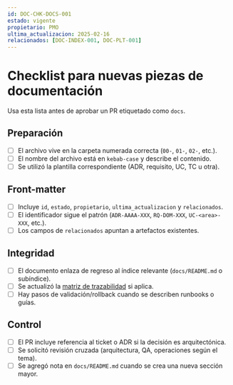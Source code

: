 ```yaml
---
id: DOC-CHK-DOCS-001
estado: vigente
propietario: PMO
ultima_actualizacion: 2025-02-16
relacionados: [DOC-INDEX-001, DOC-PLT-001]
---
```

# Checklist para nuevas piezas de documentación

Usa esta lista antes de aprobar un PR etiquetado como `docs`.

## Preparación
- [ ] El archivo vive en la carpeta numerada correcta (`00-`, `01-`, `02-`, etc.).
- [ ] El nombre del archivo está en `kebab-case` y describe el contenido.
- [ ] Se utilizó la plantilla correspondiente (ADR, requisito, UC, TC u otra).

## Front-matter
- [ ] Incluye `id`, `estado`, `propietario`, `ultima_actualizacion` y `relacionados`.
- [ ] El identificador sigue el patrón (`ADR-AAAA-XXX`, `RQ-DOM-XXX`, `UC-<area>-XXX`, etc.).
- [ ] Los campos de `relacionados` apuntan a artefactos existentes.

## Integridad
- [ ] El documento enlaza de regreso al índice relevante (`docs/README.md` o subíndice).
- [ ] Se actualizó la [matriz de trazabilidad](../../02-requisitos/trazabilidad.md) si aplica.
- [ ] Hay pasos de validación/rollback cuando se describen runbooks o guías.

## Control
- [ ] El PR incluye referencia al ticket o ADR si la decisión es arquitectónica.
- [ ] Se solicitó revisión cruzada (arquitectura, QA, operaciones según el tema).
- [ ] Se agregó nota en `docs/README.md` cuando se crea una nueva sección mayor.

